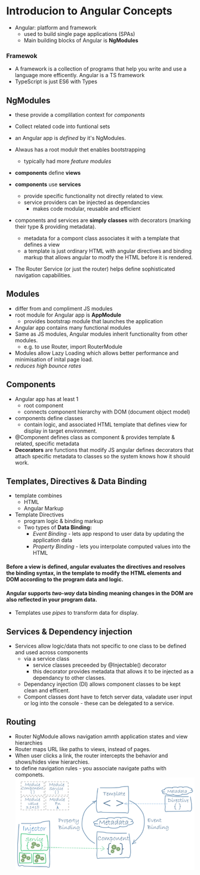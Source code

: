 # Introducion to Angular Concepts

* Angular: platform and framework
    * used to build single page applications (SPAs)
    * Main building blocks of Angular is **NgModules**

### Framewok
* A framework is a collection of programs that help you write and use a language more efficently. Angular is a TS framework
* TypeScript is just ES6 with Types


## NgModules
* these provide a complilation context for *components*
* Collect related code into funtional sets
* an Angular app is *defined* by it's NgModules.
* Alwaus has a root modulr thet enables bootstrapping
     * typically had more *feature modules*
* **components** define **views**
* **components** use **services** 
    * provide specific functionality not directly related to view.
    * service providers can be injected as dependancies
        * makes code modular, reusable and efficient

* components and services are **simply classes** with decorators (marking their type & providing metadata).
    * metadata for a compont class associates it with a template that defines a view
    * a template is just ordinary HTML with angular directives and binding markup that allows angular to modfy the HTML before it is rendered.
* The Router Service (or just the router) helps define sophisticated navigation capabilities.

## Modules
- differ from and compliment JS modules
- root module for Angular app is **AppModule**
    - provides bootstrap module that launches the application
- Angular app contains many functional modules
- Same as JS modules, Angular modules inherit functionality from other modules.
    - e.g. to use Router, import RouterModule
- Modules allow Lazy Loading which allows better performance and minimisation of inital page load.
- *reduces high bounce rates*

## Components 
- Angular app has at least 1
    - root component
    - connects component hierarchy with DOM (document object model)
- components define classes 
    - contain logic, and associated HTML template that defines view for display in target environment.
- @Component defines class as component & provides template & related, specific metadata
- **Decorators** are functions that modify JS angular defines decorators that attach specific metadata to classes so the system knows how it should work.

## Templates, Directives & Data Binding
- template combines
    - HTML
    - Angular Markup
- Template Directives 
    - program logic & binding markup
    - Two types of **Data Binding:**
        - *Event Binding* - lets app respond to user data by updating the application data
        - *Property Binding* - lets you interpolate computed values into the HTML
#### Before a view is defined, angular evaluates the directives and resolves the binding syntax, in the template to modify the HTML elements and DOM according to the program data and logic. 
#### Angular supports *two-way* data binding meaning changes in the DOM are also reflected in your program data.
- Templates use *pipes* to transform data for display.

## Services & Dependency injection
- Services allow logic/data thats not specific to one class to be defined and used across components
    - via a service class
        - service classes preceeded by @Injectable() decorator
        - this decorator provides metadata that allows it to be injected as a dependancy to other classes.
    - Dependancy injection (DI) allows component classes to be kept clean and efficent.
    - Compont classes dont have to fetch server data, valadate user input or log into the console - these can be delegated to a service.

## Routing
- Router NgModule allows navigation amnth application states and view hierarchies
- Router maps URL like paths to views, instead of pages.
- When user clicks a link, the router intercepts the behavior and shows/hides view hierarchies.
- to define navigation rules - you associate navigate paths with componets.
![](images/angular-structure.png)




    






